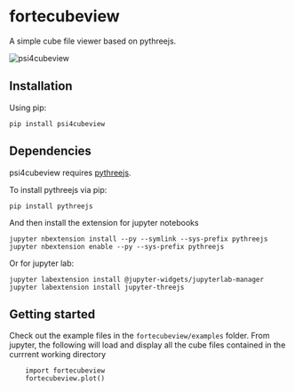# fortecubeview

A simple cube file viewer based on pythreejs.

![psi4cubeview](extra/screenshot.png)

## Installation
Using pip:
```
pip install psi4cubeview
```

## Dependencies
psi4cubeview requires [pythreejs](https://github.com/jupyter-widgets/pythreejs).

To install pythreejs via pip:
```
pip install pythreejs
```
And then install the extension for jupyter notebooks
```
jupyter nbextension install --py --symlink --sys-prefix pythreejs
jupyter nbextension enable --py --sys-prefix pythreejs
```
Or for jupyter lab:
```
jupyter labextension install @jupyter-widgets/jupyterlab-manager 
jupyter labextension install jupyter-threejs
```

## Getting started
Check out the example files in the `fortecubeview/examples` folder.
From jupyter, the following will load and display all the cube files contained in the currrent working directory
```
    import fortecubeview
    fortecubeview.plot()
```

